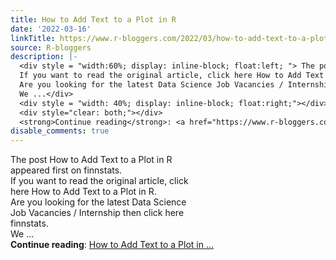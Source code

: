 ```yaml
---
title: How to Add Text to a Plot in R
date: '2022-03-16'
linkTitle: https://www.r-bloggers.com/2022/03/how-to-add-text-to-a-plot-in-r/
source: R-bloggers
description: |-
  <div style = "width:60%; display: inline-block; float:left; "> The post How to Add Text to a Plot in R appeared first on finnstats.<br />
  If you want to read the original article, click here How to Add Text to a Plot in R.<br />
  Are you looking for the latest Data Science Job Vacancies / Internship then click here finnstats.<br />
  We ...</div>
  <div style = "width: 40%; display: inline-block; float:right;"></div>
  <div style="clear: both;"></div>
  <strong>Continue reading</strong>: <a href="https://www.r-bloggers.com/2022/03/how-to-add-text-to-a-plot-in-r/">How to Add Text to a Plot in ...
disable_comments: true
---
```

<div style = "width:60%; display: inline-block; float:left; "> The post How to Add Text to a Plot in R appeared first on finnstats.<br />
If you want to read the original article, click here How to Add Text to a Plot in R.<br />
Are you looking for the latest Data Science Job Vacancies / Internship then click here finnstats.<br />
We ...</div>
<div style = "width: 40%; display: inline-block; float:right;"></div>
<div style="clear: both;"></div>
<strong>Continue reading</strong>: <a href="https://www.r-bloggers.com/2022/03/how-to-add-text-to-a-plot-in-r/">How to Add Text to a Plot in ...
